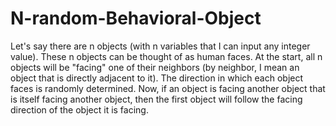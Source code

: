# N-random-Behavioral-Object

Let's say there are n objects (with n variables that I can input any integer value). These n objects can be thought of as human faces. At the start, all n objects will be "facing" one of their neighbors (by neighbor, I mean an object that is directly adjacent to it). The direction in which each object faces is randomly determined. Now, if an object is facing another object that is itself facing another object, then the first object will follow the facing direction of the object it is facing.
